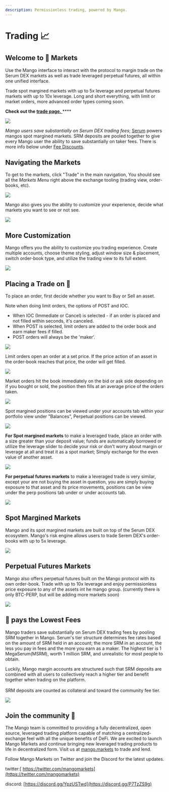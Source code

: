 ```yaml
---
description: Permissionless trading, powered by Mango.
---
```


# Trading 📈

## **Welcome to** 🥭 Market**s**

Use the Mango interface to interact with the protocol to margin trade on the Serum DEX markets as well as trade leveraged perpetual futures, all within one unified interface.&#x20;

Trade spot margined markets with up to 5x leverage and perpetual futures markets with up to 10x leverage. Long and short everything, with limit or market orders, more advanced order types coming soon.&#x20;

**Check out the** [**trade page.** ](https://trade.mango.markets)****

![](../.gitbook/assets/tradeee.png)

_Mango users save substantially on Serum DEX trading fees_; [Serum](https://projectserum.com) powers mangos spot margined markets. SRM deposits are pooled together to give every Mango user the ability to save substantially on taker fees. There is more info below under [Fee Discounts](<../README (1).md#how-to-view-fee-discounts-contribute-srm>).&#x20;

## **Navigating the Markets**

To get to the markets, click "Trade" in the main navigation, You should see all the _Markets Menu_ right above the exchange tooling (trading view, order-books, etc).

![](<../.gitbook/assets/markets (1).png>)

Mango also gives you the ability to customize your experience, decide what markets you want to see or not see. &#x20;

![](../.gitbook/assets/markets2.png)

## More Customization&#x20;

Mango offers you the ability to customize you trading experience. Create multiple accounts, choose theme styling, adjust window size & placement, switch order-book type, and utilize the trading view to its full extent.

![](../.gitbook/assets/customize.png)

## Placing a Trade on 🥭&#x20;

To place an order, first decide whether you want to Buy or Sell an asset.&#x20;

Note when doing limit orders, the options of POST and IOC.&#x20;

* When IOC (Immediate or Cancel) is selected - if an order is placed and not filled within seconds, it's canceled.&#x20;
* When POST is selected, limit orders are added to the order book and earn maker fees if filled.&#x20;
* POST orders will always be the 'maker'.

![](../.gitbook/assets/trademodal.png)

Limit orders open an order at a set price. If the price action of an asset in the order-book reaches that price, the order will get filled. &#x20;

![](../.gitbook/assets/market.png)

Market orders hit the book immediately on the bid or ask side depending on if you bought or sold, the position then fills at an average price of the orders taken.

![](../.gitbook/assets/limit.png)

Spot margined positions can be viewed under your accounts tab within your portfolio view under "Balances", Perpetual positions can be viewed.&#x20;

![](../.gitbook/assets/positions.png)

**For Spot margined markets** to make a leveraged trade, place an order with a size greater than your deposit value; funds are automatically borrowed or utilize the leverage slider to decide your risk or don't worry about margin or leverage at all and treat it as a spot market; Simply exchange for the even value of another asset.

![](../.gitbook/assets/sporttop.png)

**For perpetual futures markets** to make a leveraged trade is very similar, except your are not buying the asset in question, you are simply buying exposure to that asset and its price movements, positions can be view under the perp positions tab under or under accounts tab.&#x20;

![](../.gitbook/assets/perpep.png)

## Spot Margined Markets&#x20;

Mango and its spot margined markets are built on top of the Serum DEX ecosystem. Mango's risk engine allows users to trade Serem DEX's order-books with up to 5x leverage.&#x20;

![](../.gitbook/assets/sport.png)

## Perpetual Futures Markets&#x20;

Mango also offers perpetual futures built on the Mango protocol with its own order-book. Trade with up to 10x leverage and enjoy permissionless price exposure to any of the assets int he mango group. (currently there is only BTC-PERP, but will be adding more markets soon)&#x20;

![](../.gitbook/assets/perp.png)

## 🥭 **pays the Lowest Fees**&#x20;

Mango traders save substantially on Serum DEX trading fees by pooling SRM together in Mango. Serum's tier structure determines fee rates based on the amount of SRM held in an account; the more SRM in an account, the less you pay in fees and the more you earn as a maker. The highest tier is 1 MegaSerum(MSRM), worth 1 million SRM, and unrealistic for most people to obtain.&#x20;

Luckily, Mango margin accounts are structured such that SRM deposits are combined with all users to collectively reach a higher tier and benefit together when trading on the platform. \
\
SRM deposits are counted as collateral and toward the community fee tier.&#x20;

![](../.gitbook/assets/srm.png)

## **Join the community** 👾

The Mango team is committed to providing a fully decentralized, open source, leveraged trading platform capable of matching a centralized-exchange feel with all the unique benefits of DeFi. We are excited to launch Mango Markets and continue bringing new leveraged trading products to life in decentralized form. Visit us at [mango.markets](https://mango.markets) to trade and lend.

Follow Mango Markets on Twitter and join the Discord for the latest updates.

twitter:[ https://twitter.com/mangomarkets](https://twitter.com/mangomarkets)

discord: [https://discord.gg/YpzUSTwd](https://discord.gg/P7TzZS9g)
